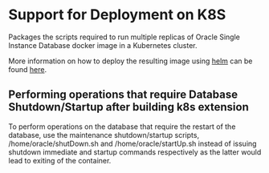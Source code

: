 #  Support for Deployment on K8S

Packages the scripts required to run multiple replicas of Oracle Single Instance Database docker image in a Kubernetes cluster.

More information on how to deploy the resulting image using [helm](https://helm.sh/) can be found [here](https://github.com/oracle/docker-images/blob/main/OracleDatabase/SingleInstance/helm-charts/oracle-db/README.md).

## Performing operations that require Database Shutdown/Startup after building k8s extension

To perform operations on the database that require the restart of the database, use the maintenance shutdown/startup scripts, /home/oracle/shutDown.sh and /home/oracle/startUp.sh instead of issuing shutdown immediate and startup commands respectively as the latter would lead to exiting of the container.
